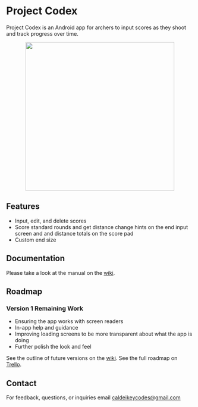 # Project Codex
Project Codex is an Android app for archers to input scores as they shoot and track progress over time.
<p align="center">
    <img src="Images/ReadmeOverviewGif.gif" height="400"/>
</p>

## Features
- Input, edit, and delete scores
- Score standard rounds and get distance change hints on the end input screen and and distance totals on the score pad
- Custom end size

## Documentation
Please take a look at the manual on the [wiki](https://github.com/EwasWorld/ProjectCodex/wiki/1.2-Manual "Project Codex wiki").

## Roadmap
### Version 1 Remaining Work
- Ensuring the app works with screen readers
- In-app help and guidance
- Improving loading screens to be more transparent about what the app is doing
- Further polish the look and feel

See the outline of future versions on the [wiki](https://github.com/EwasWorld/ProjectCodex/wiki/1.4-Roadmap "Project Codex wiki - Roadmap").
See the full roadmap on [Trello](https://trello.com/b/NpihuidC/project-codex "Project Codex Trello").

## Contact
For feedback, questions, or inquiries email caldeikeycodes@gmail.com
